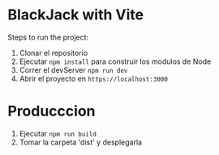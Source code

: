 # BlackJack with Vite

Steps to run the project:

1. Clonar el repositorio
2. Ejecutar ```npm install``` para construir los modulos de Node
3. Correr el devServer ```npm run dev```
4. Abrir el proyecto en ``` https://localhost:3000 ```

# Producccion

1. Ejecutar ```npm run build```
2. Tomar la carpeta 'dist' y desplegarla
